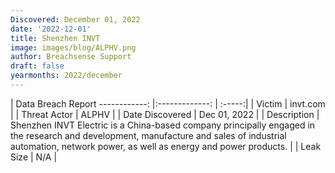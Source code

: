 ```yaml
---
Discovered: December 01, 2022
date: '2022-12-01'
title: Shenzhen INVT
image: images/blog/ALPHV.png
author: Breachsense Support
draft: false
yearmonths: 2022/december
---
```



| Data Breach Report
------------:     |:-------------:    | :-----:|
| Victim      | invt.com      | 
| Threat Actor      | ALPHV      | 
| Date Discovered      | Dec 01, 2022      | 
| Description      | Shenzhen INVT Electric is a China-based company principally engaged in the research and development, manufacture and sales of industrial automation, network power, as well as energy and power products.      | 
| Leak Size      | N/A      | 


